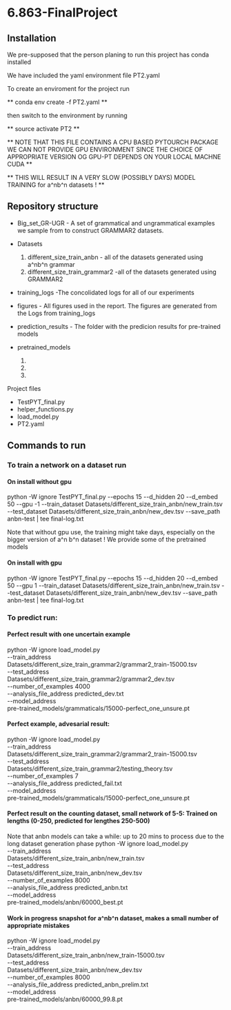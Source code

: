 # 6.863-FinalProject
## Installation 
We pre-supposed that the person planing to run this project has conda installed

We have included the yaml environment file  PT2.yaml

To create an enviroment for the project run

** conda env create -f PT2.yaml **

then switch to the environment by running 

** source activate PT2 **



** NOTE THAT THIS FILE CONTAINS A CPU BASED PYTOURCH PACKAGE
WE CAN NOT PROVIDE GPU ENVIRONMENT SINCE THE CHOICE OF APPROPRIATE VERSION OG GPU-PT DEPENDS ON YOUR LOCAL MACHNE CUDA  **


** THIS WILL RESULT IN A VERY SLOW (POSSIBLY DAYS) MODEL TRAINING for a^nb^n datasets ! **

## Repository structure
* Big_set_GR-UGR  - A set of grammatical and ungrammatical examples we sample from to construct GRAMMAR2 datasets. 
* Datasets 
   1.  different_size_train_anbn  - all of the datasets generated using a^nb^n grammar
   2.  different_size_train_grammar2 -all of the datasets generated using GRAMMAR2
* training_logs -The concolidated logs for all of our experiments
* figures - All figures used in the report. The figures are generated from the Logs from training_logs  
* prediction_results - The folder with the predicion results for pre-trained models
* pretrained_models

   1.  
   2.  
   3.    
  

Project files
  * TestPYT_final.py
  * helper_functions.py
  * load_model.py
  * PT2.yaml


## Commands to run

### To train a network on a dataset run 


#### On install without gpu
python -W ignore TestPYT_final.py --epochs 15 --d_hidden 20 --d_embed 50 --gpu -1 --train_dataset Datasets/different_size_train_anbn/new_train.tsv --test_dataset Datasets/different_size_train_anbn/new_dev.tsv --save_path anbn-test  | tee final-log.txt

Note that without gpu use, the training might take days, especially on  the bigger version of a^n b^n dataset ! We provide some of the pretrained models
#### On install with gpu

python -W ignore TestPYT_final.py --epochs 15 --d_hidden 20 --d_embed 50 --gpu 1 --train_dataset Datasets/different_size_train_anbn/new_train.tsv --test_dataset Datasets/different_size_train_anbn/new_dev.tsv --save_path anbn-test  | tee final-log.txt

###  To predict run:
#### Perfect result with one uncertain example

python -W ignore  load_model.py \
--train_address \
  Datasets/different_size_train_grammar2/grammar2_train-15000.tsv \
--test_address \
  Datasets/different_size_train_grammar2/grammar2_dev.tsv \
--number_of_examples 4000 \
--analysis_file_address predicted_dev.txt \
--model_address \
  pre-trained_models/grammaticals/15000-perfect_one_unsure.pt
  
  
#### Perfect example, advesarial  result:

python -W ignore  load_model.py \
--train_address \
  Datasets/different_size_train_grammar2/grammar2_train-15000.tsv \
--test_address \
  Datasets/different_size_train_grammar2/testing_theory.tsv \
--number_of_examples 7 \
--analysis_file_address predicted_fail.txt \
--model_address \
  pre-trained_models/grammaticals/15000-perfect_one_unsure.pt
  
  
#### Perfect result on the counting dataset, small network of 5-5:  Trained on lengths (0-250, predicted  for lengthes 250-500)
  
Note that anbn models can take a while: up to 20 mins to process due to the long dataset generation phase 
  python -W ignore  load_model.py \
--train_address \
  Datasets/different_size_train_anbn/new_train.tsv \
--test_address \
  Datasets/different_size_train_anbn/new_dev.tsv \
--number_of_examples 8000 \
--analysis_file_address predicted_anbn.txt \
--model_address \
  pre-trained_models/anbn/60000_best.pt
#### Work in progress snapshot for a^nb^n dataset, makes a small number of appropriate mistakes  
  python -W ignore  load_model.py \
--train_address \
  Datasets/different_size_train_anbn/new_train-15000.tsv \
--test_address \
  Datasets/different_size_train_anbn/new_dev.tsv \
--number_of_examples 8000 \
--analysis_file_address predicted_anbn_prelim.txt \
--model_address \
  pre-trained_models/anbn/60000_99.8.pt 








